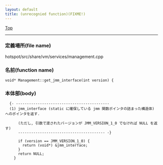 ```yaml
---
layout: default
title: (unrecognied function)(FIXME!)
---
```

[Top](../index.html)

--- 
### 定義場所(file name)
hotspot/src/share/vm/services/management.cpp

### 名前(function name)
```
void* Management::get_jmm_interface(int version) {
```

### 本体部(body)
```
  {- -------------------------------------------
  (1) jmm_interface (static に確保している jmm 関数ポインタの詰まった構造体) へのポインタを返す.
  
      (ただし, 引数で渡されたバージョンが JMM_VERSION_1_0 でなければ NULL を返す)
      ---------------------------------------- -}

	  if (version == JMM_VERSION_1_0) {
	    return (void*) &jmm_interface;
	  }
	  return NULL;
	}
	
```


